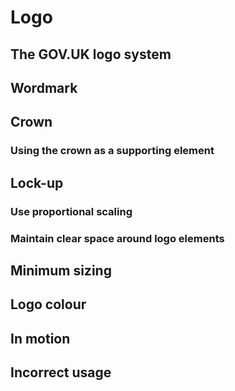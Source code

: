 # Logo

## The GOV.UK logo system

## Wordmark

## Crown

### Using the crown as a supporting element

## Lock-up

### Use proportional scaling

### Maintain clear space around logo elements

## Minimum sizing

## Logo colour

## In motion

## Incorrect usage
